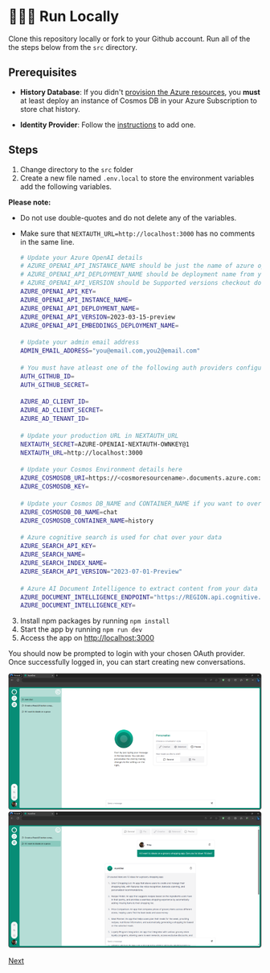 # 👨🏻‍💻 Run Locally

Clone this repository locally or fork to your Github account. Run all of the the steps below from the `src` directory.

## Prerequisites

- **History Database**: If you didn't [provision the Azure resources](2-provision-azure-resources.md), you **must** at least deploy an instance of Cosmos DB in your Azure Subscription to store chat history.

- **Identity Provider**: Follow the [instructions](3-run-locally.md) to add one.

## Steps

1. Change directory to the `src` folder
2. Create a new file named `.env.local` to store the environment variables add the following variables.

**Please note:**

- Do not use double-quotes and do not delete any of the variables.
- Make sure that `NEXTAUTH_URL=http://localhost:3000` has no comments in the same line.

  ```bash
  # Update your Azure OpenAI details
  # AZURE_OPENAI_API_INSTANCE_NAME should be just the name of azure openai resource and not the full url;
  # AZURE_OPENAI_API_DEPLOYMENT_NAME should be deployment name from your azure openai studio and not the model name.
  # AZURE_OPENAI_API_VERSION should be Supported versions checkout docs https://learn.microsoft.com/en-us/azure/ai-services/openai/reference
  AZURE_OPENAI_API_KEY=
  AZURE_OPENAI_API_INSTANCE_NAME=
  AZURE_OPENAI_API_DEPLOYMENT_NAME=
  AZURE_OPENAI_API_VERSION=2023-03-15-preview
  AZURE_OPENAI_API_EMBEDDINGS_DEPLOYMENT_NAME=

  # Update your admin email address
  ADMIN_EMAIL_ADDRESS="you@email.com,you2@email.com"

  # You must have atleast one of the following auth providers configured
  AUTH_GITHUB_ID=
  AUTH_GITHUB_SECRET=

  AZURE_AD_CLIENT_ID=
  AZURE_AD_CLIENT_SECRET=
  AZURE_AD_TENANT_ID=

  # Update your production URL in NEXTAUTH_URL
  NEXTAUTH_SECRET=AZURE-OPENIAI-NEXTAUTH-OWNKEY@1
  NEXTAUTH_URL=http://localhost:3000

  # Update your Cosmos Environment details here
  AZURE_COSMOSDB_URI=https://<cosmoresourcename>.documents.azure.com:443/
  AZURE_COSMOSDB_KEY=

  # Update your Cosmos DB_NAME and CONTAINER_NAME if you want to overwrite the default values
  AZURE_COSMOSDB_DB_NAME=chat
  AZURE_COSMOSDB_CONTAINER_NAME=history

  # Azure cognitive search is used for chat over your data
  AZURE_SEARCH_API_KEY=
  AZURE_SEARCH_NAME=
  AZURE_SEARCH_INDEX_NAME=
  AZURE_SEARCH_API_VERSION="2023-07-01-Preview"

  # Azure AI Document Intelligence to extract content from your data
  AZURE_DOCUMENT_INTELLIGENCE_ENDPOINT="https://REGION.api.cognitive.microsoft.com/"
  AZURE_DOCUMENT_INTELLIGENCE_KEY=
  ```

3. Install npm packages by running `npm install`
4. Start the app by running `npm run dev`
5. Access the app on [http://localhost:3000](http://localhost:3000)

You should now be prompted to login with your chosen OAuth provider. Once successfully logged in, you can start creating new conversations.

![Chat Home](/images/chat-home.png)
![Chat history](/images/chat-history.png)

[Next](/docs/4-deploy-to-azure.md)
